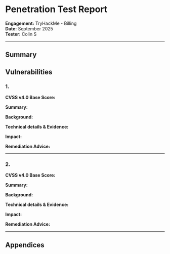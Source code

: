 # Penetration Test Report  
**Engagement:** TryHackMe - Billing  
**Date:** September 2025   
**Tester:** Colin S    

---

## Summary 

 
## Vulnerabilities  

### 1.
**CVSS v4.0 Base Score:**


**Summary:** 

**Background:** 

**Technical details & Evidence:**  

**Impact:** 

**Remediation Advice:** 

---

### 2. 
**CVSS v4.0 Base Score:**


**Summary:**

**Background:** 

**Technical details & Evidence:** 

**Impact:** 

**Remediation Advice:** 

---
## Appendices  
